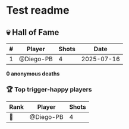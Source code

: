 # Test readme 

<!--GRAVEYARD_START-->

## 💀 Hall of Fame

| # | Player | Shots | Date |
|---|---|---|---|
| 1 | @Diego-PB | 4 | 2025-07-16 |

**0 anonymous deaths**

### 🏆 Top trigger‑happy players

| Rank | Player | Shots |
|---|---|---|
| 🥇 | @Diego-PB | 4 |
<!--GRAVEYARD_END-->
